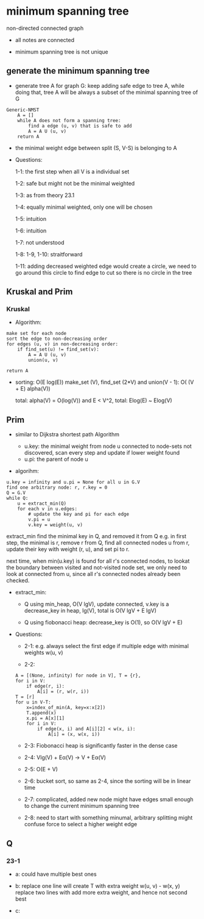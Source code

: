 # minimum spanning tree

non-directed connected graph

- all notes are connected

- minimum spanning tree is not unique

## generate the minimum spanning tree

- generate tree A for graph G:
  keep adding safe edge to tree A, while doing that, tree A will be always a subset of the minimal spanning tree of G

```
Generic-NMST
    A = []
    while A does not form a spanning tree:
        find a edge (u, v) that is safe to add
        A = A U (u, v)
    return A
```

- the minimal weight edge between split (S, V-S) is belonging to A

- Questions:

  1-1: the first step when all V is a individual set

  1-2: safe but might not be the minimal weighted

  1-3: as from theory 23.1

  1-4: equally minimal weighted, only one will be chosen

  1-5: intuition

  1-6: intuition

  1-7: not understood

  1-8: 1-9, 1-10: straitforward

  1-11: adding decreased weighted edge would create a circle, we need to go around this circle to find edge to cut so there is no circle in the tree

## Kruskal and Prim

### Kruskal

- Algorithm:

```
make set for each node
sort the edge to non-decreasing order
for edges (u, v) in non-decreasing order:
    if find_set(u) != find_set(v):
        A = A U (u, v)
        union(u, v)

return A
```

- sorting: O(E log(E))
  make_set (V), find_set (2*V) and union(V - 1): O( (V + E) alpha(V))

  total: alpha(V) = O(log(V)) and E < V^2, total: Elog(E) ~ Elog(V)

## Prim

- similar to Dijkstra shortest path Algorithm

  - u.key: the minimal weight from node u connected to node-sets not discovered,
           scan every step and update if lower weight found
  - u.pi: the parent of node u

- algorihm:

```
u.key = infinity and u.pi = None for all u in G.V
find one arbitrary node: r, r.key = 0
Q = G.V
while Q:
    u = extract_min(Q)
    for each v in u.edges:
        # update the key and pi for each edge
        v.pi = u
        v.key = weight(u, v)
```

extract_min find the minimal key in Q, and removed it from Q
e.g. in first step, the minimal is r, remove r from Q, find all connected nodes u
from r, update their key with weight (r, u), and set pi to r.

next time, when min(u.key) is found for all r's connected nodes, to lookat the boundary
between visited and not-visited node set, we only need to look
at connected from u, since all r's connected nodes already been checked.

- extract_min:

  - Q using min_heap, O(V lgV), update connected, v.key is a decrease_key in heap,
    lg(V), total is O(V lgV + E lgV)

  - Q using fiobonacci heap: decrease_key is O(1), so O(V lgV + E)


- Questions:

  - 2-1: e.g. always select the first edge if multiple edge with minimal weights w(u, v)

  - 2-2:
  ```
  A = [(None, infinity) for node in V], T = {r},
  for i in V:
      if edge(r, i):
          A[i] = (r, w(r, i))
  T = [r]
  for u in V-T:
      x=index_of_min(A, key=x:x[2])
      T.append(x)
      x.pi = A[x][1]
      for i in V:
          if edge(x, i) and A[i][2] < w(x, i):
              A[i] = (x, w(x, i))
  ```

  - 2-3: Fiobonacci heap is significantly faster in the dense case

  - 2-4: Vlg(V) + Eα(V) -> V + Eα(V)

  - 2-5: O(E + V)

  - 2-6: bucket sort, so same as 2-4, since the sorting will be in linear time

  - 2-7: complicated, added new node might have edges small enough to change the current minimum spanning tree

  - 2-8: need to start with something minumal, arbitrary splitting might confuse force to select a higher weight edge

## Q

### 23-1

- a: could have multiple best ones

- b: replace one line will create T with extra weight w(u, v) - w(x, y)
     replace two lines with add more extra weight, and hence not second best

- c:
